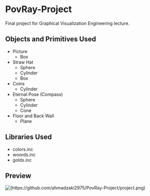# PovRay-Project

Final project for Graphical Visualization Engineering lecture.

## Objects and Primitives Used
- Picture
  - Box
- Straw Hat
  - Sphere
  - Cylinder
  - Box
- Coins
  - Cylinder
- Eternal Pose (Compass)
  - Sphere
  - Cylinder
  - Cone
- Floor and Back Wall
  - Plane
 
## Libraries Used
- colors.inc
- woords.inc
- golds.inc

## Preview
![(https://github.com/ahmadzaki2975/PovRay-Project/project.png)](https://raw.githubusercontent.com/ahmadzaki2975/PovRay-Project/main/project.png)
